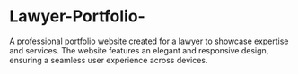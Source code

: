 # Lawyer-Portfolio-
A professional portfolio website created for a lawyer to showcase expertise and services. The website features an elegant and responsive design, ensuring a seamless user experience across devices.
